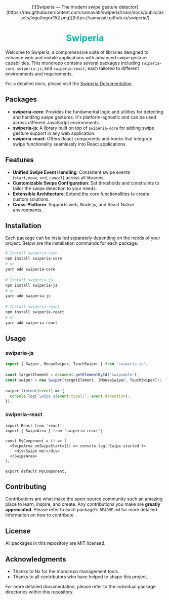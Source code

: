 <div align='center'>
  <div align='center'>[![Swiperia — The modern swipe gesture detector](https://raw.githubusercontent.com/samavati/swiperia/main/docs/public/assets/logo/logox152.png)](https://samavati.github.io/swiperia/)</div>
  <h1 style="color:#00B3B1">Swiperia</h1>
</div>

Welcome to Swiperia, a comprehensive suite of libraries designed to enhance web and mobile applications with advanced swipe gesture capabilities. This monorepo contains several packages including `swiperia-core`, `swiperia-js`, and `swiperia-react`, each tailored to different environments and requirements.

For a detailed docs, please visit the [Swiperia Documentation](https://samavati.github.io/swiperia/).

## Packages

- **swiperia-core**: Provides the fundamental logic and utilities for detecting and handling swipe gestures. It's platform-agnostic and can be used across different JavaScript environments.
- **swiperia-js**: A library built on top of `swiperia-core` for adding swipe gesture support in any web application.
- **swiperia-react**: Offers React components and hooks that integrate swipe functionality seamlessly into React applications.

## Features

- **Unified Swipe Event Handling**: Consistent swipe events (`start`, `move`, `end`, `cancel`) across all libraries.
- **Customizable Swipe Configuration**: Set thresholds and constraints to tailor the swipe detection to your needs.
- **Extensible Architecture**: Extend the core functionalities to create custom solutions.
- **Cross-Platform**: Supports web, Node.js, and React Native environments.

## Installation

Each package can be installed separately depending on the needs of your project. Below are the installation commands for each package:

```bash
# Install swiperia-core
npm install swiperia-core
# or
yarn add swiperia-core

# Install swiperia-js
npm install swiperia-js
# or
yarn add swiperia-js

# Install swiperia-react
npm install swiperia-react
# or
yarn add swiperia-react
```

## Usage

### swiperia-js

```ts
import { Swiper, MouseSwiper, TouchSwiper } from 'swiperia-js';

const targetElement = document.getElementById('swipeable');
const swiper = new Swiper(targetElement, [MouseSwiper, TouchSwiper]);

swiper.listen((event) => {
  console.log(`Swipe ${event.type}:`, event.direction);
});
```

### swiperia-react

```tsx
import React from 'react';
import { SwipeArea } from 'swiperia-react';

const MyComponent = () => (
  <SwipeArea onSwipeStart={() => console.log('Swipe started')>
    <div>Swipe me!</div>
  </SwipeArea>
);

export default MyComponent;
```

## Contributing

Contributions are what make the open-source community such an amazing place to learn, inspire, and create. Any contributions you make are **greatly appreciated**. Please refer to each package's `README.md` for more detailed information on how to contribute.

## License

All packages in this repository are MIT licensed.

## Acknowledgments

- Thanks to Nx for the monorepo management tools.
- Thanks to all contributors who have helped to shape this project.

For more detailed documentation, please refer to the individual package directories within this repository.
